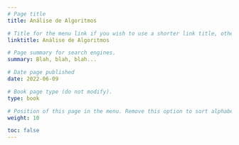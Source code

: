 ```yaml
---
# Page title
title: Análise de Algoritmos

# Title for the menu link if you wish to use a shorter link title, otherwise remove this option.
linktitle: Análise de Algoritmos

# Page summary for search engines.
summary: Blah, blah, blah...

# Date page published
date: 2022-06-09

# Book page type (do not modify).
type: book

# Position of this page in the menu. Remove this option to sort alphabetically.
weight: 10

toc: false
---
```

